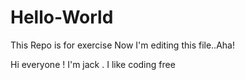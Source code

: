 # Hello-World
This Repo is for exercise
Now I'm editing this file..Aha!

Hi everyone ! I'm jack .
I like coding 
free
